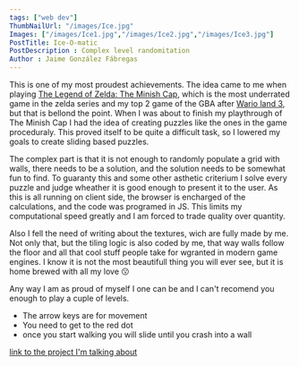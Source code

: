 ```yaml
---
tags: ["web dev"]
ThumbNailUrl: "/images/Ice.jpg"
Images: ["/images/Ice1.jpg","/images/Ice2.jpg","/images/Ice3.jpg"]
PostTitle: Ice-O-matic
PostDescription : Complex level randomitation
Author : Jaime González Fábregas
---
```


This is one of my most proudest achievements. The idea came to me when playing [The Legend of Zelda: The Minish Cap](https://en.wikipedia.org/wiki/The_Legend_of_Zelda:_The_Minish_Cap), which is the most underrated game in the zelda series and my top 2 game of the GBA after [Wario land 3](https://es.wikipedia.org/wiki/Wario_Land_3), but that is bellond the point. When I was about to finish my playthrough of The Minish Cap I had the idea of creating puzzles like the ones in the game proceduraly. This proved itself to be quite a difficult task, so I lowered my goals to create sliding based puzzles. 

The complex part is that it is not enough to randomly populate a grid with walls, there needs to be a solution, and the solution needs to be somewhat fun to find. To guaranty this and some other asthetic criterium I solve every puzzle and judge wheather it is good enough to present it to the user. As this is all running on client side, the browser is encharged of the calculations, and the code was programed in JS. This limits my computational speed greatly and I am forced to trade quality over quantity. 

Also I fell the need of writing about the textures, wich are fully made by me. Not only that, but the tiling logic is also coded by me, that way walls follow the floor and all that cool stuff people take for wgranted in modern game engines. I know it is not the most beautifull thing you will ever see, but it is home brewed with all my love 😗

Any way I am as proud of myself I one can be and I can't recomend you enough to play a cuple of levels. 
- The arrow keys are for movement
- You need to get to the red dot
- once you start walking you will slide until you crash into a wall

[link to the project I'm talking about](https://dirigity.github.io/htmlProyects/ice-o-matic/)


